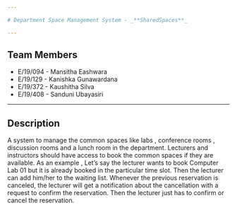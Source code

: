 ```yaml
---

# Department Space Management System - _**SharedSpaces**_

---
```


## Team Members

- E/19/094 - Mansitha Eashwara
- E/19/129 - Kanishka Gunawardana
- E/19/372 - Kaushitha Silva
- E/19/408 - Sanduni Ubayasiri

---

## Description

A system to manage the common spaces like labs , conference rooms , discussion rooms and a lunch room in the department. Lecturers and instructors should have access to book the common spaces if they are available. As an example , Let’s say the lecturer wants to book Computer Lab 01 but it is already booked in the particular time slot. Then the lecturer can add him/her to the waiting list. Whenever the previous reservation is canceled, the lecturer will get a notification about the cancellation with a request to confirm the reservation. Then the lecturer just has to confirm or cancel the reservation.
